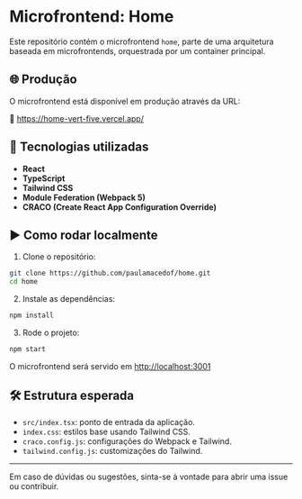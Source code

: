 # Microfrontend: Home

Este repositório contém o microfrontend `home`, parte de uma arquitetura baseada em microfrontends, orquestrada por um container principal.

## 🌐 Produção

O microfrontend está disponível em produção através da URL:

🔗 https://home-vert-five.vercel.app/

## 🚀 Tecnologias utilizadas

- **React**
- **TypeScript**
- **Tailwind CSS**
- **Module Federation (Webpack 5)**
- **CRACO (Create React App Configuration Override)**

## ▶️ Como rodar localmente

1. Clone o repositório:

```bash
git clone https://github.com/paulamacedof/home.git
cd home
```

2. Instale as dependências:

```bash
npm install
```

3. Rode o projeto:

```bash
npm start
```

O microfrontend será servido em [http://localhost:3001](http://localhost:3001)

## 🛠 Estrutura esperada

- `src/index.tsx`: ponto de entrada da aplicação.
- `index.css`: estilos base usando Tailwind CSS.
- `craco.config.js`: configurações do Webpack e Tailwind.
- `tailwind.config.js`: customizações do Tailwind.

---

Em caso de dúvidas ou sugestões, sinta-se à vontade para abrir uma issue ou contribuir.
